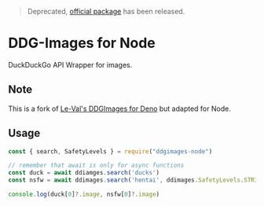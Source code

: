 > Deprecated, [official package](https://npmjs.com/package/ddgimages-deno) has been released.

# DDG-Images for Node
DuckDuckGo API Wrapper for images.

## Note
This is a fork of [Le-Val's DDGImages for Deno](https://github.com/Le-Val/ddg-images) but adapted for Node.

## Usage
```js
const { search, SafetyLevels } = require("ddgimages-node")

// remember that await is only for async functions
const duck = await ddiamges.search('ducks')
const nsfw = await ddimages.search('hentai', ddimages.SafetyLevels.STRICT) // doesn't throws any NSFW result

console.log(duck[0]?.image, nsfw[0]?.image)
```
